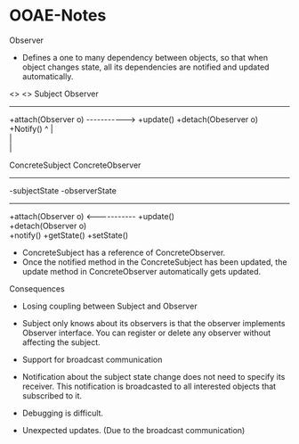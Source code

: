 # OOAE-Notes

Observer

- Defines a one to many dependency between objects, so that when object changes state, all its
dependencies are notified and updated automatically.


<<interface>>                       <<interface>>
   Subject				Observer
------------------                  ---------------
+attach(Observer o) ----------->     +update()
+detach(Obeserver o) 
+Notify()				^
					|	
					|	
					|
				      
ConcreteSubject			     ConcreteObserver
-------------                        ----------------
-subjectState                        -observerState
-------------                        ----------------
+attach(Observer o)  <-----------    +update()   
+detach(Observer o)		     
+notify()
+getState()
+setState()


- ConcreteSubject has a reference of ConcreteObserver.
- Once the notified method in the ConcreteSubject has been updated, the update method in 
ConcreteObserver automatically gets updated.


Consequences

- Losing coupling between Subject and Observer
- Subject only knows about its observers is that the observer implements Observer interface. You can
register or delete any observer without affecting the subject.

- Support for broadcast communication
- Notification about the subject state change does not need to specify its receiver. This notification
is broadcasted to all interested objects that subscribed to it.

- Debugging is difficult.

- Unexpected updates.
(Due to the broadcast communication)

